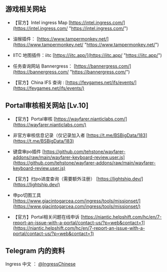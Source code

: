 ## 游戏相关网站

- 【官方】Intel ingress Map [https://intel.ingress.com/](https://intel.ingress.com/ "https://intel.ingress.com/")
- 油猴插件： [https://www.tampermonkey.net/](https://www.tampermonkey.net/ "https://www.tampermonkey.net/")
- IITC 地图插件：iitc [https://iitc.app/](https://iitc.app/ "https://iitc.app/")

- 任务查询网站 Bannergress： [https://bannergress.com/](https://bannergress.com/ "https://bannergress.com/")

- 【官方】China IFS 查询 : [https://fevgames.net/ifs/events/](https://fevgames.net/ifs/events/)

## Portal审核相关网站 [Lv.10]

- 【官方】Portal审核 [https://wayfarer.nianticlabs.com/](https://wayfarer.nianticlabs.com/)

- 非官方审核信息记录（仅记录加入者 [https://t.me/BSBigData/183](https://t.me/BSBigData/183)

- 键盘审po插件 [https://github.com/tehstone/wayfarer-addons/raw/main/wayfarer-keyboard-review.user.js](https://github.com/tehstone/wayfarer-addons/raw/main/wayfarer-keyboard-review.user.js)

- 【官方】扫po进度查询（需要额外注册） [https://lightship.dev/](https://lightship.dev/)

- 申po切图工具 [https://www.giacintogarcea.com/ingress/tools/missionset/](https://www.giacintogarcea.com/ingress/tools/missionset/)

- 【官方】Portal相关问题在线申诉 [https://niantic.helpshift.com/hc/en/7-report-an-issue-with-a-portal/contact-us/?p=web&contact=1](https://niantic.helpshift.com/hc/en/7-report-an-issue-with-a-portal/contact-us/?p=web&contact=1)

## Telegram 内的资料

Ingress 中文 ： [@IngressChinese](https://t.me/IngressChinese)
